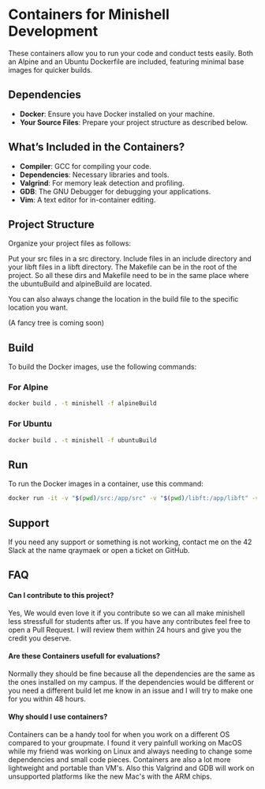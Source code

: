 # Containers for Minishell Development

These containers allow you to run your code and conduct tests easily. Both an Alpine and an Ubuntu Dockerfile are included, featuring minimal base images for quicker builds.

## Dependencies

- **Docker**: Ensure you have Docker installed on your machine.
- **Your Source Files**: Prepare your project structure as described below.

## What’s Included in the Containers?

- **Compiler**: GCC for compiling your code.
- **Dependencies**: Necessary libraries and tools.
- **Valgrind**: For memory leak detection and profiling.
- **GDB**: The GNU Debugger for debugging your applications.
- **Vim**: A text editor for in-container editing.

## Project Structure

Organize your project files as follows:

Put your src files in a src directory. Include files in an include directory and your libft files in a libft directory. The Makefile can be in the root of the project. So all these dirs and Makefile need to be in the same place where the ubuntuBuild and alpineBuild are located.

You can also always change the location in the build file to the specific location you want.

(A fancy tree is coming soon)

## Build

To build the Docker images, use the following commands:

### For Alpine

```bash
docker build . -t minishell -f alpineBuild
```

### For Ubuntu

```bash
docker build . -t minishell -f ubuntuBuild
```

## Run

To run the Docker images in a container, use this command:

```bash
docker run -it -v "$(pwd)/src:/app/src" -v "$(pwd)/libft:/app/libft" -v "$(pwd)/include:/app/include" minishell:latest
```


## Support

If you need any support or something is not working, contact me on the 42 Slack at the name qraymaek or open a ticket on GitHub.




## FAQ

#### Can I contribute to this project?

Yes, We would even love it if you contribute so we can all make minishell less stressfull for students after us. If you have any contributes feel free to open a Pull Request. I will review them within 24 hours and give you the credit you deserve.

#### Are these Containers usefull for evaluations?

Normally they should be fine because all the dependencies are the same as the ones installed on my campus. If the dependencies would be different or you need a different build let me know in an issue and I will try to make one for you within 48 hours.


#### Why should I use containers?

Containers can be a handy tool for when you work on a different OS compared to your groupmate. I found it very painfull working on MacOS while my friend was working on Linux and always needing to change some dependencies and small code pieces. Containers are also a lot more lightweight and portable than VM's. Also this Valgrind and GDB will work on unsupported platforms like the new Mac's with the ARM chips.
